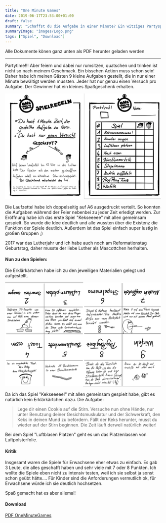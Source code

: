 ```yaml
---
title: "One Minute Games"
date: 2019-06-17T23:53:00+01:00
draft: false
summary: "Schaffst du die Aufgabe in einer Minute? Ein witziges Partyspiel"
summaryImage: "images/Logo.png"
tags: ["Spiel", "Download"]
---
```


Alle Dokumente könen ganz unten als PDF herunter geladen werden

---

Partytime!!! Aber feiern und dabei nur rumsitzen, quatschen und trinken ist nicht so nach meinem Geschmack. Ein bisschen Action muss schon sein! Daher habe ich meinen Gästen 9 kleine Aufgaben gestellt, die in nur einer Minute bewältigt werden mussten. Jeder hat nur genau einen Versuch pro Aufgabe. Der Gewinner hat ein kleines Spaßgeschenk erhalten.

![Übersicht](images/Laufzettel.png)

Die Laufzettel habe ich doppelseitig auf A6 ausgedruckt verteilt. So konnten die Aufgaben während der Feier nebenbei zu jeder Zeit erledigt werden. Zur Eröffnung habe ich das erste Spiel "Kekseeeee" mit allen gemeinsam gespielt. So wurde die Idee deutlich und alle wussten über die Existenz die Funktion der Spiele deutlich. Außerdem ist das Spiel einfach super lustig in großen Gruppen ;)

2017 war das Lutherjahr und ich habe auch noch am Reformationstag Geburtstag, daher musste der liebe Luther als Mascottchen herhalten.

#### Nun zu den Spielen:

Die Erklärkärtchen habe ich zu den jeweiligen Materialien gelegt und aufgestellt.

![Spiele](images/Spiele.png)

Da ich das Spiel "Kekseeeee!" mit allen gemeinsam gespielt habe, gibt es natürlich kein Erklärkärtchen dazu. Die Aufgabe:

> Lege dir einen Cookie auf die Stirn. Versuche nun ohne Hände, nur unter Benutzung deiner Gesichtsmuskulatur und der Schwerkraft, den Keks in deinen Mund zu befördern. Fällt der Keks herunter, musst du wieder auf der Stirn beginnen. Die Zeit läuft derweil natürlich weiter!

Bei dem Spiel "Luftblasen Platzen" geht es um das Platzenlassen von Luftpolsterfolie.

#### Kritik

Insgesamt waren die Spiele für Erwachsene eher etwas zu einfach. Es gab 3 Leute, die alles geschafft haben und sehr viele mit 7 oder 8 Punkten. Ich wollte die Spiele eben nicht zu intensiv testen, weil ich sie selbst ja sonst schon geübt hätte.... Für Kinder sind die Anforderungen vermutlich ok, für Erwachsene würde ich sie deutlich hochsetzen.

Spaß gemacht hat es aber allemal!

#### Download

[PDF OneMinuteGames](Dateien/OneMinuteGames.pdf)


